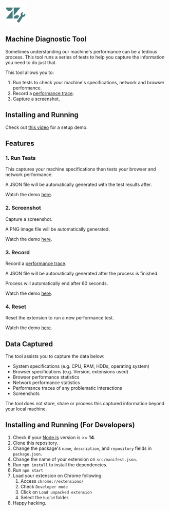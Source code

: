 <img src="src/assets/img/icon-128.png" width="64"/>

## Machine Diagnostic Tool

Sometimes understanding our machine's performance can be a tedious process. This tool runs a series of tests to help you capture the information you need to do just that.

This tool allows you to:

1. Run tests to check your machine's specifications, network and browser performance.
2. Record a [performance trace](https://developer.chrome.com/docs/devtools/evaluate-performance/).
3. Capture a screenshot.

## Installing and Running

Check out [this video](https://drive.google.com/file/d/1GmZOxRQQlkEeJQWJhb_T5hjE4nlUQCpq/view?usp=sharing) for a setup demo.

## Features

### 1. Run Tests

This captures your machine specifications then tests your browser and network performance.

A JSON file will be automatically generated with the test results after.

Watch the demo [here](https://drive.google.com/file/d/1B8Lqt2Yn-QlOVTgos3d_YiSy6-5gqd-t/view?usp=sharing).

### 2. Screenshot

Capture a screenshot.

A PNG image file will be automatically generated.

Watch the demo [here](https://drive.google.com/file/d/1Lbu7egKZzkqrJyKDgpIT2Si1sstfIFcO/view?usp=sharing).

### 3. Record

Record a [performance trace](https://developer.chrome.com/docs/devtools/evaluate-performance/).

A JSON file will be automatically generated after the process is finished.

Process will automatically end after 60 seconds.

Watch the demo [here](https://drive.google.com/file/d/1zOT4sBnKTXuuiOgzFKxGlLukigqHS0wV/view?usp=sharing).

### 4. Reset

Reset the extension to run a new performance test.

Watch the demo [here](https://drive.google.com/file/d/1Xy-sn07rdsHu0WMIdGzrcwukC8oO2ClA/view?usp=sharing).

## Data Captured

The tool assists you to capture the data below:

- System specifications (e.g. CPU, RAM, HDDs, operating system)
- Browser specifications (e.g. Version, extensions used)
- Browser performance statistics
- Network performance statistics
- Performance traces of any problematic interactions
- Screenshots

The tool does not store, share or process this captured information beyond your local machine.

## Installing and Running (For Developers)

1. Check if your [Node.js](https://nodejs.org/) version is >= **14**.
2. Clone this repository.
3. Change the package's `name`, `description`, and `repository` fields in `package.json`.
4. Change the name of your extension on `src/manifest.json`.
5. Run `npm install` to install the dependencies.
6. Run `npm start`
7. Load your extension on Chrome following:
   1. Access `chrome://extensions/`
   2. Check `Developer mode`
   3. Click on `Load unpacked extension`
   4. Select the `build` folder.
8. Happy hacking.

